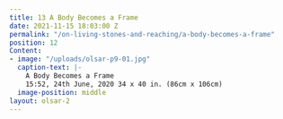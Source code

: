 ```yaml
---
title: 13 A Body Becomes a Frame
date: 2021-11-15 18:03:00 Z
permalink: "/on-living-stones-and-reaching/a-body-becomes-a-frame"
position: 12
Content:
- image: "/uploads/olsar-p9-01.jpg"
  caption-text: |-
    A Body Becomes a Frame
    15:52, 24th June, 2020 34 x 40 in. (86cm x 106cm)
  image-position: middle
layout: olsar-2
---
```


